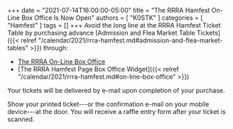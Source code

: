 +++
date = "2021-07-14T16:00:00-05:00"
title = "The RRRA Hamfest On-Line Box Office Is Now Open"
authors = [ "K0STK" ]
categories = [ "Hamfest" ]
tags = []
+++
Avoid the long line at the RRRA Hamfest Ticket Table by purchasing advance
[Admission and Flea Market Table Tickets]({{< relref "/calendar/2021/rrra-hamfest.md#admission-and-flea-market-tables" >}})
through:

* [The RRRA On-Line Box Office](https://buytickets.at/redriverradioamateurs)
* [The RRRA Hamfest Page Box Office Widget]({{< relref "/calendar/2021/rrra-hamfest.md#on-line-box-office" >}})

Your tickets will be delivered by e-mail upon completion of your purchase.

Show your printed ticket---or the confirmation e-mail on your mobile
device---at the door. You will receive a raffle entry form after your
ticket is scanned.
<!--more-->

